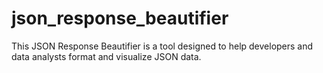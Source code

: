 # json_response_beautifier
This JSON Response Beautifier is a tool designed to help developers and data analysts format and visualize JSON data. 
